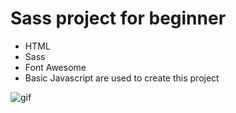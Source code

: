 # Sass project for beginner

- HTML 
- Sass
- Font Awesome
- Basic Javascript are used to create this project

![gif](./assets/images/Learning%20sass%20-%20Google%20Chrome%202023-02-12%2010-11-29.gif)
